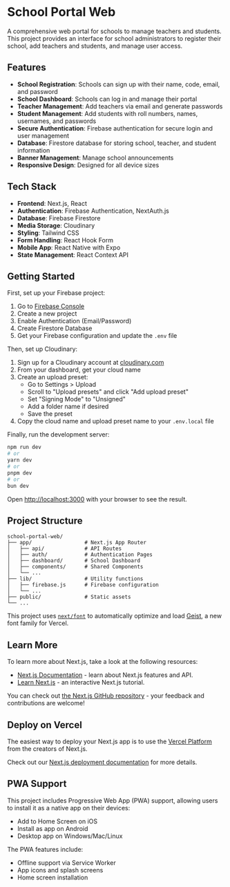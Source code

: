 # School Portal Web

A comprehensive web portal for schools to manage teachers and students. This project provides an interface for school administrators to register their school, add teachers and students, and manage user access.

## Features

- **School Registration**: Schools can sign up with their name, code, email, and password
- **School Dashboard**: Schools can log in and manage their portal
- **Teacher Management**: Add teachers via email and generate passwords
- **Student Management**: Add students with roll numbers, names, usernames, and passwords
- **Secure Authentication**: Firebase authentication for secure login and user management
- **Database**: Firestore database for storing school, teacher, and student information
- **Banner Management**: Manage school announcements
- **Responsive Design**: Designed for all device sizes

## Tech Stack

- **Frontend**: Next.js, React
- **Authentication**: Firebase Authentication, NextAuth.js
- **Database**: Firebase Firestore
- **Media Storage**: Cloudinary
- **Styling**: Tailwind CSS
- **Form Handling**: React Hook Form
- **Mobile App**: React Native with Expo
- **State Management**: React Context API

## Getting Started

First, set up your Firebase project:

1. Go to [Firebase Console](https://console.firebase.google.com/)
2. Create a new project
3. Enable Authentication (Email/Password)
4. Create Firestore Database
5. Get your Firebase configuration and update the `.env` file

Then, set up Cloudinary:

1. Sign up for a Cloudinary account at [cloudinary.com](https://cloudinary.com/)
2. From your dashboard, get your cloud name
3. Create an upload preset:
   - Go to Settings > Upload
   - Scroll to "Upload presets" and click "Add upload preset"
   - Set "Signing Mode" to "Unsigned"
   - Add a folder name if desired
   - Save the preset
4. Copy the cloud name and upload preset name to your `.env.local` file

Finally, run the development server:

```bash
npm run dev
# or
yarn dev
# or
pnpm dev
# or
bun dev
```

Open [http://localhost:3000](http://localhost:3000) with your browser to see the result.

## Project Structure

```
school-portal-web/
├── app/                 # Next.js App Router
│   ├── api/             # API Routes
│   ├── auth/            # Authentication Pages
│   ├── dashboard/       # School Dashboard
│   ├── components/      # Shared Components
│   └── ...
├── lib/                 # Utility functions
│   ├── firebase.js      # Firebase configuration
│   └── ...
├── public/              # Static assets
└── ...
```

This project uses [`next/font`](https://nextjs.org/docs/app/building-your-application/optimizing/fonts) to automatically optimize and load [Geist](https://vercel.com/font), a new font family for Vercel.

## Learn More

To learn more about Next.js, take a look at the following resources:

- [Next.js Documentation](https://nextjs.org/docs) - learn about Next.js features and API.
- [Learn Next.js](https://nextjs.org/learn) - an interactive Next.js tutorial.

You can check out [the Next.js GitHub repository](https://github.com/vercel/next.js) - your feedback and contributions are welcome!

## Deploy on Vercel

The easiest way to deploy your Next.js app is to use the [Vercel Platform](https://vercel.com/new?utm_medium=default-template&filter=next.js&utm_source=create-next-app&utm_campaign=create-next-app-readme) from the creators of Next.js.

Check out our [Next.js deployment documentation](https://nextjs.org/docs/app/building-your-application/deploying) for more details.

## PWA Support

This project includes Progressive Web App (PWA) support, allowing users to install it as a native app on their devices:

- Add to Home Screen on iOS
- Install as app on Android
- Desktop app on Windows/Mac/Linux

The PWA features include:
- Offline support via Service Worker
- App icons and splash screens
- Home screen installation
